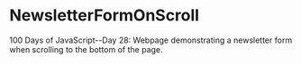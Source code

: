 # NewsletterFormOnScroll
100 Days of JavaScript--Day 28: Webpage demonstrating a newsletter form when scrolling to the bottom of the page.

